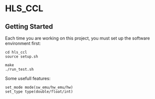# HLS_CCL

Getting Started
------------------

Each time you are working on this project, you must set up the software environment first:
```
cd hls_ccl
source setup.sh

make 
./run_test.sh

```
Some usefull features:
```
set_mode mode(sw_emu/hw_emu/hw)
set_type type(double/float/int)
```
